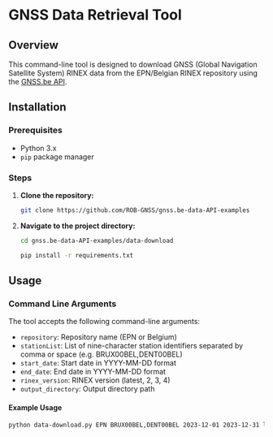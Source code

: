 # GNSS Data Retrieval Tool

## Overview

This command-line tool is designed to download GNSS (Global Navigation Satellite System) RINEX data from the EPN/Belgian RINEX repository using the [GNSS.be API](https://gnss.be/).

## Installation

### Prerequisites

- Python 3.x
- `pip` package manager

### Steps

1. **Clone the repository:**

    ```bash
    git clone https://github.com/ROB-GNSS/gnss.be-data-API-examples
    ```

2. **Navigate to the project directory:**

    ```bash
    cd gnss.be-data-API-examples/data-download
    ```

    ```bash
    pip install -r requirements.txt
    ```

## Usage

### Command Line Arguments

The tool accepts the following command-line arguments:

- `repository`: Repository name (EPN or Belgium)
- `stationList`: List of nine-character station identifiers separated by comma or space (e.g. BRUX00BEL,DENT00BEL)
- `start_date`: Start date in YYYY-MM-DD format
- `end_date`: End date in YYYY-MM-DD format
- `rinex_version`: RINEX version (latest, 2, 3, 4)
- `output_directory`: Output directory path

#### Example Usage

```bash
python data-download.py EPN BRUX00BEL,DENT00BEL 2023-12-01 2023-12-31 latest C:\Temp\rinex_out